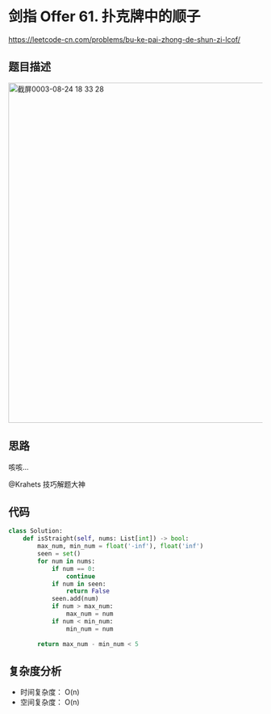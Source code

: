 剑指 Offer 61. 扑克牌中的顺子
====
https://leetcode-cn.com/problems/bu-ke-pai-zhong-de-shun-zi-lcof/

## 题目描述
<img width="673" alt="截屏0003-08-24 18 33 28" src="https://user-images.githubusercontent.com/10908630/130593774-fb48b2e1-737e-497e-9670-ea30a6b663d1.png">

## 思路

咳咳...

@Krahets 技巧解题大神

## 代码
```python
class Solution:
    def isStraight(self, nums: List[int]) -> bool:
        max_num, min_num = float('-inf'), float('inf')
        seen = set()
        for num in nums:
            if num == 0:
                continue
            if num in seen:
                return False
            seen.add(num)
            if num > max_num:
                max_num = num
            if num < min_num:
                min_num = num
            
        return max_num - min_num < 5
```

## 复杂度分析
- 时间复杂度： O(n)
- 空间复杂度： O(n)
